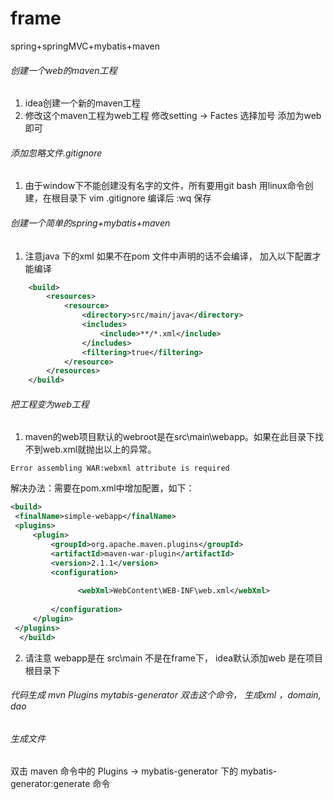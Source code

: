 # frame
spring+springMVC+mybatis+maven

###### 创建一个web的maven工程
1. idea创建一个新的maven工程
2. 修改这个maven工程为web工程  修改setting -> Factes 选择加号 添加为web 即可

###### 添加忽略文件.gitignore
1. 由于window下不能创建没有名字的文件，所有要用git bash 用linux命令创建，在根目录下 vim .gitignore 编译后 :wq 保存

###### 创建一个简单的spring+mybatis+maven
1. 注意java 下的xml 如果不在pom 文件中声明的话不会编译， 加入以下配置才能编译
```xml
    <build>
        <resources>
            <resource>
                <directory>src/main/java</directory>
                <includes>
                    <include>**/*.xml</include>
                </includes>
                <filtering>true</filtering>
            </resource>
        </resources>
    </build>
```

###### 把工程变为web工程
 1. maven的web项目默认的webroot是在src\main\webapp。如果在此目录下找不到web.xml就抛出以上的异常。
 ```
 Error assembling WAR:webxml attribute is required
 ```
 解决办法：需要在pom.xml中增加<webResources>配置，如下：
```xml
<build>    
 <finalName>simple-webapp</finalName>    
 <plugins>    
     <plugin>    
         <groupId>org.apache.maven.plugins</groupId>    
         <artifactId>maven-war-plugin</artifactId>    
         <version>2.1.1</version>    
         <configuration>    
     
               <webXml>WebContent\WEB-INF\web.xml</webXml>            
     
         </configuration>    
     </plugin>    
 </plugins>    
  </build>   
```

2. 请注意 webapp是在 src\main  不是在frame下， idea默认添加web 是在项目根目录下


###### 代码生成  mvn  Plugins   mytabis-generator 双击这个命令， 生成xml ，domain, dao
  
 
 
 ###### 生成文件   
 双击 maven 命令中的  Plugins -> mybatis-generator 下的 mybatis-generator:generate 命令